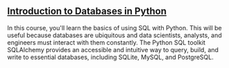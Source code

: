 ## [Introduction to Databases in Python](https://learn.datacamp.com/courses/introduction-to-relational-databases-in-python)

In this course, you'll learn the basics of using SQL with Python. This will be useful because databases are ubiquitous and data scientists, analysts, and engineers must interact with them constantly. The Python SQL toolkit SQLAlchemy provides an accessible and intuitive way to query, build, and write to essential databases, including SQLite, MySQL, and PostgreSQL.